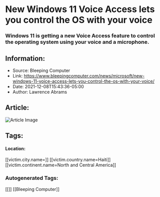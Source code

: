 # New Windows 11 Voice Access lets you control the OS with your voice
### Windows 11 is getting a new Voice Access feature to control the operating system using your voice and a microphone.

## Information:
+ Source: Bleeping Computer
+ Link: https://www.bleepingcomputer.com/news/microsoft/new-windows-11-voice-access-lets-you-control-the-os-with-your-voice/
+ Date: 2021-12-08T15:43:36-05:00
+ Author: Lawrence Abrams


## Article:
![Article Image](https://www.bleepstatic.com/content/hl-images/2021/06/15/Win--11-flare.jpg)


## Tags:

#### Location:
[[victim.city.name=]] [[victim.country.name=Haiti]] [[victim.continent.name=North and Central America]]

### Autogenerated Tags:
[[]] [[Bleeping Computer]]


